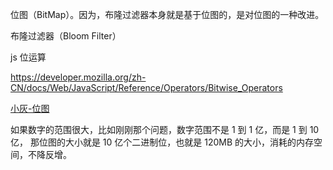 位图（BitMap）。因为，布隆过滤器本身就是基于位图的，是对位图的一种改进。

布隆过滤器（Bloom Filter）



js 位运算

https://developer.mozilla.org/zh-CN/docs/Web/JavaScript/Reference/Operators/Bitwise_Operators

[小灰-位图](https://juejin.im/post/6844903769201704973)


如果数字的范围很大，比如刚刚那个问题，数字范围不是 1 到 1 亿，而是 1 到 10 亿，
那位图的大小就是 10 亿个二进制位，也就是 120MB 的大小，消耗的内存空间，不降反增。

